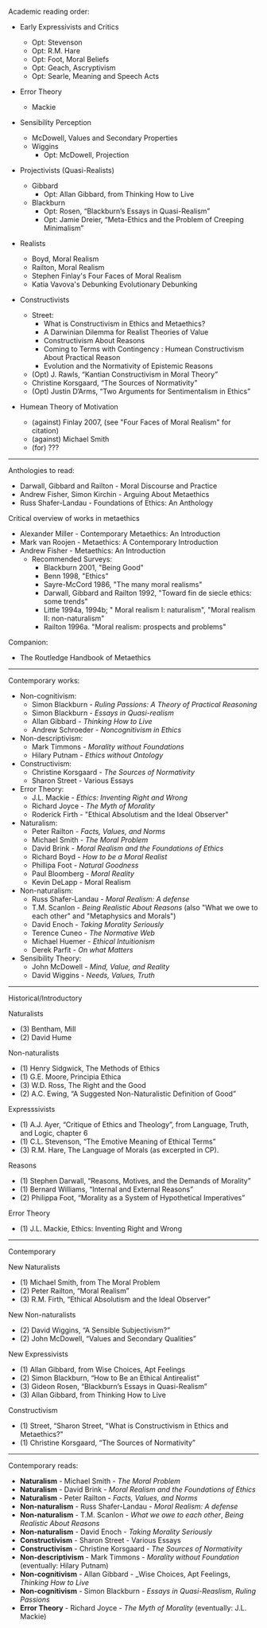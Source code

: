 Academic reading order:
- Early Expressivists and Critics
    - Opt: Stevenson
    - Opt: R.M. Hare
    - Opt: Foot, Moral Beliefs
    - Opt: Geach, Ascryptivism
    - Opt: Searle, Meaning and Speech Acts
- Error Theory
    - Mackie
- Sensibility Perception
    - McDowell, Values and Secondary Properties
    - Wiggins
        - Opt: McDowell, Projection
- Projectivists (Quasi-Realists)
    - Gibbard
        - Opt: Allan Gibbard, from Thinking How to Live   
    - Blackburn
        - Opt: Rosen, “Blackburn’s Essays in Quasi-Realism” 
        - Opt: Jamie Dreier, “Meta-Ethics and the Problem of Creeping Minimalism”
- Realists
    - Boyd, Moral Realism
    - Railton, Moral Realism
    - Stephen Finlay's Four Faces of Moral Realism
    - Katia Vavova's Debunking Evolutionary Debunking
- Constructivists
    - Street:
        - What is Constructivism in Ethics and Metaethics?
        - A Darwinian Dilemma for Realist Theories of Value
        - Constructivism About Reasons
        - Coming to Terms with Contingency : Humean Constructivism About Practical Reason
        - Evolution and the Normativity of Epistemic Reasons
    - (Opt) J. Rawls, “Kantian Constructivism in Moral Theory” 
    - Christine Korsgaard, “The Sources of Normativity” 
    - (Opt) Justin D’Arms, “Two Arguments for Sentimentalism in Ethics”

- Humean Theory of Motivation
    - (against) Finlay 2007, (see "Four Faces of Moral Realism" for citation)
    - (against) Michael Smith
    - (for) ???

----

Anthologies to read:
- Darwall, Gibbard and Railton - Moral Discourse and Practice
- Andrew Fisher, Simon Kirchin - Arguing About Metaethics
- Russ Shafer-Landau - Foundations of Ethics: An Anthology

Critical overview of works in metaethics
- Alexander Miller - Contemporary Metaethics: An Introduction
- Mark van Roojen - Metaethics: A Contemporary Introduction
- Andrew Fisher - Metaethics: An Introduction
    - Recommended Surveys:
        - Blackburn 2001, "Being Good"
        - Benn 1998, "Ethics"
        - Sayre-McCord 1986, "The many moral realisms"
        - Darwall, Gibbard and Railton 1992, "Toward fin de siecle ethics: some trends"
        - Little 1994a, 1994b; " Moral realism I: naturalism", "Moral realism II: non-naturalism"
        - Railton 1996a. "Moral realism: prospects and problems"

Companion:
- The Routledge Handbook of Metaethics

-----

Contemporary works:

- Non-cognitivism:
    - Simon Blackburn - _Ruling Passions: A Theory of Practical Reasoning_
    - Simon Blackburn - _Essays in Quasi-realism_
    - Allan Gibbard - _Thinking How to Live_
    - Andrew Schroeder - _Noncognitivism in Ethics_
- Non-descriptivism:
    - Mark Timmons - _Morality without Foundations_
    - Hilary Putnam - _Ethics without Ontology_
- Constructivism:
    - Christine Korsgaard - _The Sources of Normativity_
    - Sharon Street - Various Essays
- Error Theory:
    - J.L. Mackie - _Ethics: Inventing Right and Wrong_
    - Richard Joyce - _The Myth of Morality_
    - Roderick Firth - "Ethical Absolutism and the Ideal Observer"
- Naturalism: 
    - Peter Railton - _Facts, Values, and Norms_
    - Michael Smith - _The Moral Problem_
    - David Brink - _Moral Realism and the Foundations of Ethics_
    - Richard Boyd - _How to be a Moral Realist_
    - Phillipa Foot - _Natural Goodness_
    - Paul Bloomberg - _Moral Reality_
    - Kevin DeLapp - Moral Realism
- Non-naturalism:
    - Russ Shafer-Landau - _Moral Realism: A defense_
    - T.M. Scanlon - _Being Realistic About Reasons_ (also "What we owe to each other" and "Metaphysics and Morals")
    - David Enoch - _Taking Morality Seriously_
    - Terence Cuneo - _The Normative Web_ 
    - Michael Huemer - _Ethical Intuitionism_
    - Derek Parfit - _On what Matters_
- Sensibility Theory:
    - John McDowell - _Mind, Value, and Reality_
    - David Wiggins - _Needs, Values, Truth_

----

Historical/Introductory

Naturalists
- (3) Bentham, Mill
- (2) David Hume

Non-naturalists
- (1) Henry Sidgwick, The Methods of Ethics
- (1) G.E. Moore, Principia Ethica
- (3) W.D. Ross, The Right and the Good
- (2) A.C. Ewing, “A Suggested Non-Naturalistic Definition of Good”

Expresssivists
- (1) A.J. Ayer, “Critique of Ethics and Theology”, from Language, Truth, and Logic, chapter 6
- (1) C.L. Stevenson, “The Emotive Meaning of Ethical Terms”
- (3) R.M. Hare, The Language of Morals (as excerpted in CP).

Reasons
- (1) Stephen Darwall, “Reasons, Motives, and the Demands of Morality”
- (1) Bernard Williams, “Internal and External Reasons”
- (2) Philippa Foot, “Morality as a System of Hypothetical Imperatives”

Error Theory
- (1) J.L. Mackie, Ethics: Inventing Right and Wrong

---

Contemporary

New Naturalists
- (1) Michael Smith, from The Moral Problem
- (2) Peter Railton, “Moral Realism”
- (3) R.M. Firth, “Ethical Absolutism and the Ideal Observer”

New Non-naturalists
- (2) David Wiggins, “A Sensible Subjectivism?”
- (2) John McDowell, “Values and Secondary Qualities”

New Expressivists
- (1) Allan Gibbard, from Wise Choices, Apt Feelings
- (2) Simon Blackburn, “How to Be an Ethical Antirealist”
- (3) Gideon Rosen, “Blackburn’s Essays in Quasi-Realism”
- (3) Allan Gibbard, from Thinking How to Live

Constructivism
- (1) Street, “Sharon Street, "What is Constructivism in Ethics and Metaethics?"
- (1) Christine Korsgaard, “The Sources of Normativity”

---

Contemporary reads:
- **Naturalism** - Michael Smith - _The Moral Problem_
- **Naturalism** - David Brink - _Moral Realism and the Foundations of Ethics_
- **Naturalism** - Peter Railton - _Facts, Values, and Norms_
- **Non-naturalism** - Russ Shafer-Landau - _Moral Realism: A defense_
- **Non-naturalism** - T.M. Scanlon - _What we owe to each other_, _Being Realistic About Reasons_
- **Non-naturalism** - David Enoch - _Taking Morality Seriously_
- **Constructivism** - Sharon Street - Various Essays
- **Constructivism** - Christine Korsgaard - _The Sources of Normativity_
- **Non-descriptivism** - Mark Timmons - _Morality without Foundation_ (eventually: Hilary Putnam)
- **Non-cognitivism** - Allan Gibbard - _Wise Choices, Apt Feelings, _Thinking How to Live_
- **Non-cognitivism** - Simon Blackburn - _Essays in Quasi-Reaslism_, _Ruling Passions_
- **Error Theory** - Richard Joyce - _The Myth of Morality_ (eventually: J.L. Mackie)